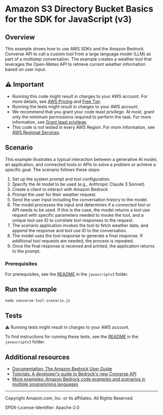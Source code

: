 # Amazon S3 Directory Bucket Basics for the SDK for JavaScript (v3)

## Overview

This example shows how to use AWS SDKs and the Amazon Bedrock Converse API to call a custom tool from a large language model (LLM) as part of a multistep conversation. The example creates a weather tool that leverages the Open-Meteo API to retrieve current weather information based on user input.

## ⚠ Important

- Running this code might result in charges to your AWS account. For more details, see [AWS Pricing](https://aws.amazon.com/pricing/) and [Free Tier](https://aws.amazon.com/free/).
- Running the tests might result in charges to your AWS account.
- We recommend that you grant your code least privilege. At most, grant only the minimum permissions required to perform the task. For more information, see [Grant least privilege](https://docs.aws.amazon.com/IAM/latest/UserGuide/best-practices.html#grant-least-privilege).
- This code is not tested in every AWS Region. For more information, see [AWS Regional Services](https://aws.amazon.com/about-aws/global-infrastructure/regional-product-services).

## Scenario

This example illustrates a typical interaction between a generative AI model, an application, and connected tools or APIs to solve a problem or achieve a specific goal. The scenario follows these steps:

1. Set up the system prompt and tool configuration. 
2. Specify the AI model to be used (e.g., Anthropic Claude 3 Sonnet). 
3. Create a client to interact with Amazon Bedrock. 
4. Prompt the user for their weather request. 
5. Send the user input including the conversation history to the model.
6. The model processes the input and determines if a connected tool or API needs to be used. If this is the case, the model returns a tool use request with specific parameters needed to invoke the tool, and a unique tool use ID to correlate tool responses to the request.
7. The scenario application invokes the tool to fetch weather data, and append the response and tool use ID to the conversation.
8. The model uses the tool response to generate a final response. If additional tool requests are needed, the process is repeated.
9. Once the final response is received and printed, the application returns to the prompt.

### Prerequisites

For prerequisites, see the [README](../../../../README.md#prerequisites) in the `javascriptv3` folder.

## Run the example

```bash
node converse-tool-scenario.js
```
## Tests

⚠ Running tests might result in charges to your AWS account.

To find instructions for running these tests, see the [README](../../../../README.md#tests) in the `javascriptv3` folder.

## Additional resources

- [Documentation: The Amazon Bedrock User Guide](https://docs.aws.amazon.com/bedrock/latest/userguide/what-is-bedrock.html)
- [Tutorials: A developer's guide to Bedrock's new Converse API](https://community.aws/content/2dtauBCeDa703x7fDS9Q30MJoBA/amazon-bedrock-converse-api-developer-guide)
- [More examples: Amazon Bedrock code examples and scenarios in multiple programming languages](https://docs.aws.amazon.com/bedrock/latest/userguide/service_code_examples.html)

---

Copyright Amazon.com, Inc. or its affiliates. All Rights Reserved.

SPDX-License-Identifier: Apache-2.0